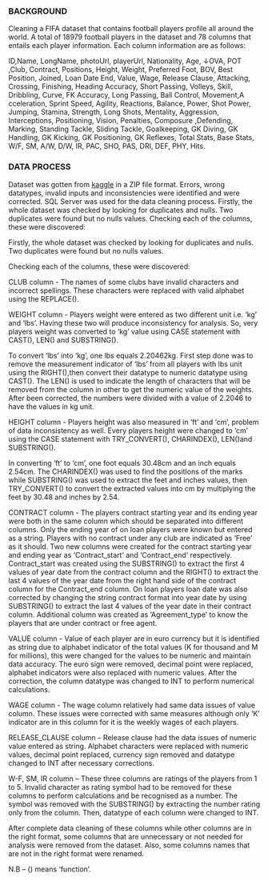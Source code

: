 ### BACKGROUND

Cleaning a FIFA dataset that contains football players profile all around the world. A total of 18979 football players in the dataset and 78 columns that entails each player information. Each column information are as follows:

ID,Name, LongName, photoUrl, playerUrl, Nationality, Age, ↓OVA, POT ,Club, Contract, Positions, Height, Weight, Preferred Foot, BOV,
Best Position, Joined, Loan Date End, Value, Wage, Release Clause, Attacking, Crossing, Finishing, Heading Accuracy, Short Passing, 
Volleys, Skill, Dribbling, Curve, FK Accuracy, Long Passing, Ball Control, Movement,A cceleration, Sprint Speed, Agility, Reactions, 
Balance, Power, Shot Power, Jumping, Stamina, Strength, Long Shots, Mentality, Aggression, Interceptions, Positioning, Vision, Penalties, 
Composure ,Defending, Marking, Standing Tackle, Sliding Tackle, Goalkeeping, GK Diving, GK Handling, GK Kicking, GK Positioning, GK Reflexes, 
Total Stats, Base Stats, W/F, SM, A/W, D/W, IR, PAC, SHO, PAS, DRI, DEF, PHY, Hits.

### DATA PROCESS

Dataset was gotten from [kaggle](https://www.kaggle.com/datasets/yagunnersya/fifa-21-messy-raw-dataset-for-cleaning-exploring) in a ZIP file format. Errors, wrong datatypes, invalid inputs and inconsistencies were identified and were corrected.
SQL Server was used for the data cleaning process.
Firstly, the whole dataset was checked by looking for duplicates and nulls. Two duplicates were found but no nulls values. Checking each of the columns, these were discovered:

Firstly, the whole dataset was checked by looking for duplicates and nulls. Two duplicates were found but no nulls values.

Checking each of the columns, these were discovered:

CLUB column - The names of some clubs have invalid characters and incorrect spellings. These characters were replaced with valid alphabet using the REPLACE().

WEIGHT column - Players weight were entered as two different unit i.e. ‘kg’ and ‘lbs’. Having these two will produce inconsistency for analysis. So, very players weight was converted to ‘kg’ value using CASE statement with CAST(), LEN() and SUBSTRING().

To convert ‘lbs’ into ‘kg’, one lbs equals 2.20462kg. First step done was to remove the measurement indicator of ‘lbs’ from all players with lbs unit using the RIGHT(),then convert their datatype to numeric datatype using CAST(). The LEN() is used to indicate the length of characters that will be removed from the column in other to get the numeric value of the weights. After been corrected, the numbers were divided with a value of 2.2046 to have the values in kg unit.

HEIGHT column - Players height was also measured in ‘ft’ and ‘cm’, problem of data inconsistency as well. Every players height were changed to ‘cm’ using the CASE statement with TRY_CONVERT(), CHARINDEX(), LEN()and SUBSTRING().

In converting ‘ft’ to ‘cm’, one foot equals 30.48cm and an inch equals 2.54cm. The CHARINDEX() was used to find the positIons of the marks while SUBSTRING() was used to extract the feet and inches values, then TRY_CONVERT() to convert the extracted values into cm by multiplying the feet by 30.48 and inches by 2.54.

CONTRACT column - The players contract starting year and its ending year were both in the same column which should be separated into different columns. Only the ending year of on loan players were known but entered as a string. Players with no contract under any club are indicated as ‘Free’ as it should.
Two new columns were created for the contract starting year and ending year as ‘Contract_start’ and ‘Contract_end’ respectively. Contract_start was created using the SUBSTRING() to extract the first 4 values of year date from the contract column and the RIGHT() to extract the last 4 values of the year date from the right hand side of the contract column for the Contract_end column. On loan players loan date was also corrected by changing the string contract format into year date by using SUBSTRING() to extract the last 4 values of the year date in their contract column.
Additional column was created as ‘Agreement_type’ to know the players that are under contract or free agent.

VALUE column - Value of each player are in euro currency but it is identified as string due to alphabet indicator of the total values (K for thousand and M for millions), this were changed for the values to be numeric and maintain data accuracy.
The euro sign were removed, decimal point were replaced, alphabet indicators were also replaced with numeric values. After the correction, the column datatype was changed to INT to perform numerical calculations.

WAGE column - The wage column relatively had same data issues of value column. These issues were corrected with same measures although only ‘K’ indicator are in this column for it is the weekly wages of each players.

RELEASE_CLAUSE column – Release clause had the data issues of numeric value entered as string. Alphabet characters were replaced with numeric values, decimal point replaced, currency sign removed and datatype changed to INT after necessary corrections.

W-F, SM, IR column – These three columns are ratings of the players from 1 to 5. Invalid character as rating symbol had to be removed for these columns to perform calculations and be recognised as a number. The symbol was removed with the SUBSTRING() by extracting the number rating only from the column. Then, datatype of each column were changed to INT.

After complete data cleaning of these columns while other columns are in the right format, some columns that are unnecessary or not needed for analysis were removed from the dataset. Also, some columns names that are not in the right format were renamed.

N.B – () means ‘function’.





